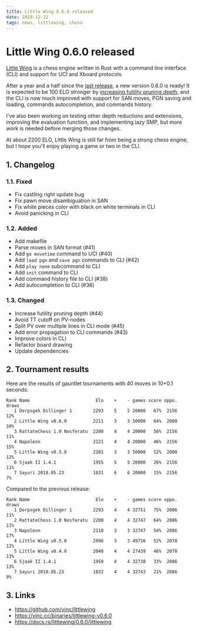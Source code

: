 ```yaml
---
title: Little Wing 0.6.0 released
date: 2019-12-22
tags: news, littlewing, chess
---
```


# Little Wing 0.6.0 released

[Little Wing][1] is a chess engine written in Rust with a command line
interface (CLI) and support for UCI and Xboard protocols. 

After a year and a half since the [last release][2], a new version 0.6.0 is
ready! It is expected to be 100 ELO stronger by [increasing futility pruning
depth][3], and the CLI is now much improved with support for SAN moves, PGN
saving and loading, commands autocompletion, and commands history.

I've also been working on testing other depth reductions and extensions,
improving the evaluation function, and implementing lazy SMP, but more work
is needed before merging those changes.

At about 2200 ELO, Little Wing is still far from being a strong chess engine,
but I hope you'll enjoy playing a game or two in the CLI.

## 1. Changelog

### 1.1. Fixed

- Fix castling right update bug
- Fix pawn move disambiguation in SAN
- Fix white pieces color with black on white terminals in CLI
- Avoid panicking in CLI

### 1.2. Added

- Add makefile
- Parse moves in SAN format (#41)
- Add `go movetime` command to UCI (#40)
- Add `load pgn` and `save pgn` commands to CLI (#42)
- Add `play none` subcommand to CLI
- Add `init` command to CLI
- Add command history file to CLI (#38)
- Add autocompletion to CLI (#36)

### 1.3. Changed

- Increase futility pruning depth (#44)
- Avoid TT cutoff on PV-nodes
- Split PV over multiple lines in CLI mode (#45)
- Add error propagation to CLI commands (#43)
- Improve colors in CLI
- Refactor board drawing
- Update dependencies

## 2. Tournament results

Here are the results of gauntlet tournaments with 40 moves in 10+0.1 seconds:

    Rank Name                         Elo    +    - games score oppo. draws
       1 Dorpsgek Dillinger 1        2293    5    5 20000   67%  2156   12%
       2 Little Wing v0.6.0          2211    3    3 50000   64%  2080   10%
       3 RattateChess 1.0 Nosferatu  2200    4    4 20000   56%  2156   11%
       4 Napoleon                    2121    4    4 20000   46%  2156   15%
       5 Little Wing v0.5.0          2101    3    3 50000   52%  2080   12%
       6 Sjaak II 1.4.1              1955    5    5 20000   26%  2156   11%
       7 Sayuri 2018.05.23           1831    6    6 20000   15%  2156    7%

Compared to the previous release:

    Rank Name                         Elo    +    - games score oppo. draws
       1 Dorpsgek Dillinger 1        2293    4    4 32751   75%  2086   11% 
       2 RattateChess 1.0 Nosferatu  2200    4    4 32747   64%  2086   11% 
       3 Napoleon                    2118    3    3 32747   54%  2086   17% 
       4 Little Wing v0.5.0          2096    3    3 49716   52%  2078   12% 
       5 Little Wing v0.4.0          2048    4    4 27439   46%  2078   13% 
       6 Sjaak II 1.4.1              1950    4    4 32738   33%  2086   13% 
       7 Sayuri 2018.05.23           1832    4    4 32743   21%  2086    9%

## 3. Links

- https://github.com/vinc/littlewing
- https://vinc.cc/binaries/littlewing-v0.6.0
- https://docs.rs/littlewing/0.6.0/littlewing

[1]: https://github.com/vinc/littlewing
[2]: /blog/2018/07/18/little-wing-0-5-0-released
[3]: https://github.com/vinc/littlewing/pull/44
